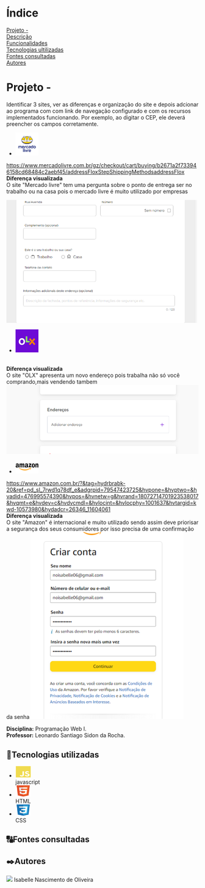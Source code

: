 # Índice
[Projeto - ](#projeto---portifolio-para-escrita-do-readme)  
[Descrição](#descri%C3%A7%C3%A3o)  
[Funcionalidades](#funcionalidades)  
[Tecnologias ultilizadas](#tecnologias-ultilizadas)    
[Fontes consultadas](#fontes-consultadas)  
[Autores](#autores)  

# Projeto - 
Identificar 3 sites, ver as diferenças e organização do site e depois adcionar ao programa com  com link de navegação configurado e com os recursos implementados funcionando. Por exemplo, ao digitar o CEP, ele deverá preencher os campos corretamente.
<br>
   * <img src="img/mercadolivre.png" width="60px">
    
   
  https://www.mercadolivre.com.br/gz/checkout/cart/buying/b2671a2f733946158cd68484c2aebf45/addressFloxStepShippingMethodsaddressFlox
  <br>
  <strong> Diferença visualizada </strong>
  <br>
  O site "Mercado livre" tem uma pergunta sobre o ponto de entrega ser no trabalho ou na casa pois o mercado livre é muito utilizado por empresas
  
  <img src="img/trabalhocasa.png" width="500px">
  <br>

 * <img src="img/olx.png" width="60px"> 
  <br>
  <strong> Diferença visualizada </strong>
  <br>
  O site "OLX" apresenta um novo endereço pois trabalha não só você comprando,mais vendendo tambem
  <img src="img/novoendereco.png" width="600px">
<br>

 * <img src="img/amazon.png" width="60px"> 
https://www.amazon.com.br/?&tag=hydrbrabk-20&ref=pd_sl_7rwd1q78df_e&adgrpid=79547423725&hvpone=&hvptwo=&hvadid=476995574390&hvpos=&hvnetw=g&hvrand=18072714701923538017&hvqmt=e&hvdev=c&hvdvcmdl=&hvlocint=&hvlocphy=1001637&hvtargid=kwd-10573980&hydadcr=26346_11604061
  <br>
  <strong> Diferença visualizada </strong>
  <br>
  O site "Amazon" é internacional e muito utilizado sendo assim deve priorisar a segurança dos seus consumidores por isso precisa de uma confirmação da senha
  <img src="img/amazonsenha.png" width="400px">
<br>

<strong>Disciplina:</strong> Programação Web I. <br>
<strong>Professor:</strong>  Leonardo Santiago Sidon da Rocha. <br>

## 📱Tecnologias utilizadas
 * <img alt="Rafa-Js" height="30" width="40" src="https://raw.githubusercontent.com/devicons/devicon/master/icons/javascript/javascript-plain.svg"> <br>
  javascript <br>
 * <img alt="Rafa-HTML" height="30" width="40" src="https://raw.githubusercontent.com/devicons/devicon/master/icons/html5/html5-original.svg"><br>
  HTML<br>
 * <img alt="Rafa-CSS" height="30" width="40" src="https://raw.githubusercontent.com/devicons/devicon/master/icons/css3/css3-original.svg"><br>
  CSS<br>
  

## 🔠Fontes consultadas
  
## ✒️Autores
 <img src="isabelle.png" width="20px"> Isabelle Nascimento de Oliveira <br>
